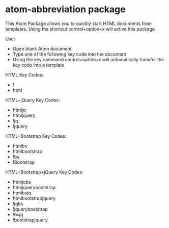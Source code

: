 # atom-abbreviation package

This Atom Package allows you to quickly start HTML documents from templates. Using the shortcut control+option+x will active this package.

Use:

- Open blank Atom document
- Type one of the following key code into the document
- Using the key command control+option+x will automatically transfer the key code into a template



HTML Key Codes:

- !
- html

HTML+jQuery Key Codes:

- htmljq
- htmljquery
- !jq
- !jquery

HTML+Bootstrap Key Codes:

- htmlbs
- htmlbootstrap
- !bs
- !Bootstrap

HTML+Bootstrap+jQuery Key Codes:

- htmljqbs
- htmljquerybootstrap
- htmlbsjq
- htmlbootstrapjquery
- !jqbs
- !jquerybootstrap
- !bsjq
- !bootstrapjquery

